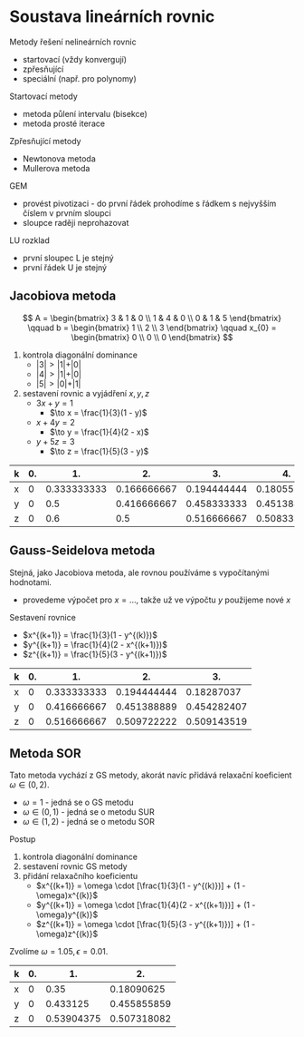 # Soustava lineárních rovnic

Metody řešení nelineárních rovnic
- startovací (vždy konvergují)
- zpřesňující
- speciální (např. pro polynomy)

Startovací metody
- metoda půlení intervalu (bisekce)
- metoda prosté iterace

Zpřesňující metody
- Newtonova metoda
- Mullerova metoda

GEM
- provést pivotizaci - do první řádek prohodíme s řádkem s nejvyšším číslem v prvním sloupci
- sloupce raději neprohazovat

LU rozklad
- první sloupec L je stejný
- první řádek U je stejný


## Jacobiova metoda

$$
A = \begin{bmatrix}
3 & 1 & 0 \\
1 & 4 & 0 \\
0 & 1 & 5
\end{bmatrix} \qquad b = \begin{bmatrix}
1 \\
2 \\
3
\end{bmatrix} \qquad x_{0} = \begin{bmatrix}
0 \\
0 \\
0
\end{bmatrix}
$$

1. kontrola diagonální dominance
	- $\vert 3\vert > \vert 1\vert + \vert 0\vert$
	- $\vert 4\vert > \vert 1\vert + \vert 0\vert$
	- $\vert 5\vert > \vert 0\vert + \vert 1\vert$
2. sestavení rovnic a vyjádření $x, y, z$
	- $3x + y = 1$
		- $\to x = \frac{1}{3}(1 - y)$
	- $x + 4y = 2$
		- $\to y = \frac{1}{4}(2 - x)$
	- $y + 5z = 3$
		- $\to z = \frac{1}{5}(3 - y)$

| k   | 0.  | 1.            | 2.            | 3.            | 4.            |
| --- | --- | ------------- | ------------- | ------------- | ------------- |
| x   | $0$ | $0.333333333$ | $0.166666667$ | $0.194444444$ | $0.180555556$ |
| y   | $0$ | $0.5$         | $0.416666667$ | $0.458333333$ | $0.451388889$ |
| z   | $0$ | $0.6$         | $0.5$         | $0.516666667$ | $0.508333333$ |

## Gauss-Seidelova metoda

Stejná, jako Jacobiova metoda, ale rovnou používáme s vypočítanými hodnotami.
- provedeme výpočet pro $x = \dots$, takže už ve výpočtu $y$ použijeme nové $x$

Sestavení rovnice
- $x^{(k+1)} = \frac{1}{3}(1 - y^{(k)})$
- $y^{(k+1)} = \frac{1}{4}(2 - x^{(k+1)})$
- $z^{(k+1)} = \frac{1}{5}(3 - y^{(k+1)})$

| k   | 0.  | 1.            | 2.            | 3.            |
| --- | --- | ------------- | ------------- | ------------- |
| x   | $0$ | $0.333333333$ | $0.194444444$ | $0.18287037$  |
| y   | $0$ | $0.416666667$ | $0.451388889$ | $0.454282407$ |
| z   | $0$ | $0.516666667$ | $0.509722222$ | $0.509143519$ |

## Metoda SOR

Tato metoda vychází z GS metody, akorát navíc přidává relaxační koeficient $\omega \in (0,2)$.
- $\omega = 1$ - jedná se o GS metodu
- $\omega \in (0,1)$ - jedná se o metodu SUR
- $\omega \in (1,2)$ - jedná se o metodu SOR

Postup
1. kontrola diagonální dominance
2. sestavení rovnic GS metody
3. přidání relaxačního koeficientu
	- $x^{(k+1)} = \omega \cdot [\frac{1}{3}(1 - y^{(k)})] + (1 - \omega)x^{(k)}$
	- $y^{(k+1)} = \omega \cdot [\frac{1}{4}(2 - x^{(k+1)})] + (1 - \omega)y^{(k)}$
	- $z^{(k+1)} = \omega \cdot [\frac{1}{5}(3 - y^{(k+1)})] + (1 - \omega)z^{(k)}$

Zvolíme $\omega = 1.05, \epsilon = 0.01$.

| k   | 0.  | 1.           | 2.            |
| --- | --- | ------------ | ------------- |
| x   | $0$ | $0.35$       | $0.18090625$  |
| y   | $0$ | $0.433125$   | $0.455855859$ |
| z   | $0$ | $0.53904375$ | $0.507318082$ |
